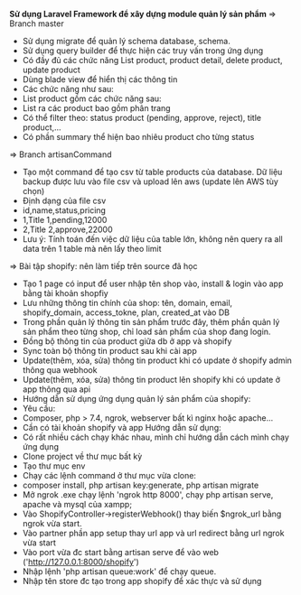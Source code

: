 **Sử dụng Laravel Framework để xây dựng module quản lý sản phẩm** => Branch master
- Sử dụng migrate để quản lý schema database, schema.
- Sử dụng query builder để thực hiện các truy vấn trong ứng dụng
- Có đầy đủ các chức năng List product, product detail, delete product, update product
- Dùng blade view để hiển thị các thông tin
- Các chức năng như sau:
- List product gồm các chức năng sau: 
- List ra các product bao gồm phân trang
- Có thể filter theo: status product (pending, approve, reject),  title product,...
- Có phần summary thể hiện bao nhiêu product cho từng status

=> Branch artisanCommand
- Tạo một command để tạo csv từ table products của database. Dữ liệu backup được lưu vào file csv và upload lên aws (update lên AWS tùy chọn)
- Định dạng của file csv 
- id,name,status,pricing 
- 1,Title 1,pending,12000
- 2,Title 2,approve,22000
- Lưu ý: Tính toán đến việc dữ liệu của table lớn, không nên query ra all data trên 1 table mà nên lấy theo limit

=> Bài tập shopify: nên làm tiếp trên source đã học
- Tạo 1 page có input để user nhập tên shop vào, install & login vào app bằng tài khoản shopfiy
- Lưu những thông tin chính của shop: tên, domain, email, shopify_domain, access_tokne, plan, created_at vào DB
- Trong phần quản lý thông tin sản phẩm trước đây, thêm phần quản lý sản phẩm theo từng shop, chỉ load sản phẩm của shop đang login.
- Đồng bộ thông tin của product giữa db ở app và shopify
- Sync toàn bộ thông tin product sau khi cài app
- Update(thêm, xóa, sửa) thông tin product khi có update ở shopify admin thông qua webhook
- Update(thêm, xóa, sửa) thông tin product lên shopify khi có update ở app thông qua api
- Hướng dẫn sử dụng ứng dụng quản lý sản phẩm của shopify:
-  Yêu cầu:
- Composer, php > 7.4, ngrok, webserver bất kì nginx hoặc apache...
- Cần có tài khoản shopify và app Hướng dẫn sử dụng:
- Có rất nhiều cách chạy khác nhau, mình chỉ hướng dẫn cách mình chạy ứng dụng
- Clone project về thư mục bất kỳ
- Tạo thư mục env
- Chạy các lệnh command ở thư mục vừa clone:
- composer install, php artisan key:generate, php artisan migrate
- Mở ngrok .exe chạy lệnh 'ngrok http 8000', chạy php artisan serve, apache và mysql của xampp;
- Vào ShopifyController->registerWebhook() thay biến $ngrok_url bằng ngrok vừa start.
- Vào partner phần app setup thay url app và url redirect bằng url ngrok vừa start
- Vào port vừa đc start bằng artisan serve để vào web ('http://127.0.0.1:8000/shopify')
- Nhập lệnh 'php artisan queue:work' để chạy queue.
- Nhập tên store đc tạo trong app shopify để xác thực và sử dụng

